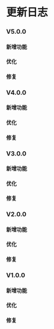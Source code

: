 # 更新日志
  ### V5.0.0
  #### 新增功能
  #### 优化
  #### 修复
  ### V4.0.0
  #### 新增功能
  #### 优化
  #### 修复
  ### V3.0.0
  #### 新增功能
  #### 优化
  #### 修复
  ### V2.0.0
  #### 新增功能
  #### 优化
  #### 修复
  ### V1.0.0
  #### 新增功能
  #### 优化
  #### 修复